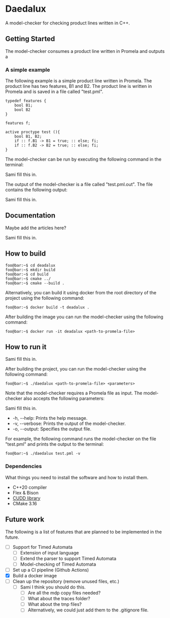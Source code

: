# Daedalux

A model-checker for checking product lines written in C++.

## Getting Started

The model-checker consumes a product line written in Promela and outputs a

###  A simple example

The following example is a simple product line written in Promela. The product line has two features, B1 and B2. The product line is written in Promela and is saved in a file called "test.pml".

```promela
typedef features {
    bool B1;
    bool B2	
}

features f;

active proctype test (){
    bool B1, B2;
    if :: f.B1 -> B1 = true; :: else; fi;
    if :: f.B2 -> B2 = true; :: else; fi;
}
```

The model-checker can be run by executing the following command in the terminal:



Sami fill this in.

The output of the model-checker is a file called "test.pml.out". The file contains the following output:

Sami fill this in.

## Documentation

Maybe add the articles here?

Sami fill this in.


## How to build

```console
foo@bar:~$ cd deadalux
foo@bar:~$ mkdir build
foo@bar:~$ cd build
foo@bar:~$ cmake ../
foo@bar:~$ cmake --build .
```

Alternatively, you can build it using docker from the root directory of the project using the following command:

```console
foo@bar:~$ docker build -t deadalux .
```

After building the image you can run the model-checker using the following command:

```console
foo@bar:~$ docker run -it deadalux <path-to-promela-file> 
```

## How to run it

Sami fill this in.

After building the project, you can run the model-checker using the following command:

```console
foo@bar:~$ ./daedalux <path-to-promela-file> <parameters>
```

Note that the model-checker requires a Promela file as input. The model-checker also accepts the following parameters:

Sami fill this in.

- -h, --help: Prints the help message.
- -v, --verbose: Prints the output of the model-checker.
- -o, --output: Specifies the output file.

For example, the following command runs the model-checker on the file "test.pml" and prints the output to the terminal:

```console
foo@bar:~$ ./daedalux test.pml -v
```

### Dependencies

What things you need to install the software and how to install them.

- C++20 compiler
- Flex & Bison
- [CUDD library](https://github.com/ivmai/cudd)
- CMake 3.16

## Future work

The following is a list of features that are planned to be implemented in the future.

- [ ] Support for Timed Automata
  - [ ] Extension of input language
  - [ ] Extend the parser to support Timed Automata
  - [ ] Model-checking of Timed Automata
- [ ] Set up a CI pipeline (Github Actions)
- [x] Build a docker image
- [ ] Clean up the repository (remove unused files, etc.)
  - [ ] Sami I think you should do this.
    - [ ] Are all the mdp copy files needed?
    - [ ] What about the traces folder?
    - [ ] What about the tmp files?
    - [ ] Alternatively, we could just add them to the .gitignore file.
